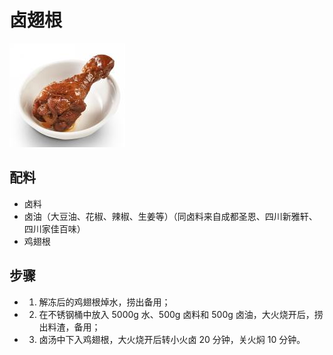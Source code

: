 # 卤翅根

![卤翅根](/images/卤翅根.png)

## 配料

- 卤料
- 卤油（大豆油、花椒、辣椒、生姜等）（同卤料来自成都圣恩、四川新雅轩、四川家佳百味）
- 鸡翅根

## 步骤

- 1. 解冻后的鸡翅根焯水，捞出备用；
- 2. 在不锈钢桶中放入 5000g 水、500g 卤料和 500g 卤油，大火烧开后，捞出料渣，备用；
- 3. 卤汤中下入鸡翅根，大火烧开后转小火卤 20 分钟，关火焖 10 分钟。
